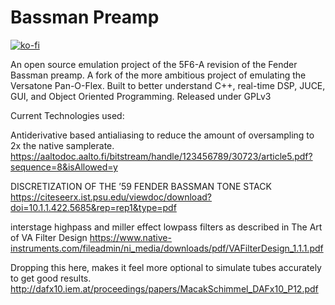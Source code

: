 # Bassman Preamp

[![ko-fi](https://ko-fi.com/img/githubbutton_sm.svg)](https://ko-fi.com/C0C5AYNGR)
 
An open source emulation project of the 5F6-A revision of the Fender Bassman preamp. A fork of the more ambitious project of emulating the Versatone Pan-O-Flex. Built to better understand C++, real-time DSP, JUCE, GUI, and Object Oriented Programming. Released under GPLv3

Current Technologies used:

Antiderivative based antialiasing to reduce the amount of oversampling to 2x the native samplerate. https://aaltodoc.aalto.fi/bitstream/handle/123456789/30723/article5.pdf?sequence=8&isAllowed=y

DISCRETIZATION OF THE ’59 FENDER BASSMAN TONE STACK https://citeseerx.ist.psu.edu/viewdoc/download?doi=10.1.1.422.5685&rep=rep1&type=pdf

interstage highpass and miller effect lowpass filters as described in The Art of VA Filter Design https://www.native-instruments.com/fileadmin/ni_media/downloads/pdf/VAFilterDesign_1.1.1.pdf



Dropping this here, makes it feel more optional to simulate tubes accurately to get good results. http://dafx10.iem.at/proceedings/papers/MacakSchimmel_DAFx10_P12.pdf
